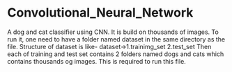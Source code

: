 # Convolutional_Neural_Network
A dog and cat classifier using CNN.
It is build on thousands of images.
To run it, one need to have a folder named dataset in the same directory as the file.
Structure of dataset is like-
    dataset->1.trainimg_set
             2.test_set
    Then each of training and test set contains 2 folders named dogs and cats which contains thousands og images.
This is required to run this file.
